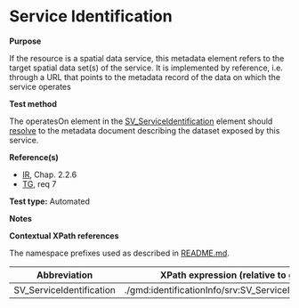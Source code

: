 
# Service Identification

**Purpose**	

If the resource is a spatial data service, this metadata element refers to the
target spatial data set(s) of the service. It is implemented by reference, i.e. through a URL that
points to the metadata record of the data on which the service operates

**Test method**	

The operatesOn element in the [SV_ServiceIdentification](#SV_ServiceIdentification) element should [resolve](./README.md#resolve) to the metadata document describing the dataset exposed by this service. 

<!-- todo: to validate this is the proper identification, the identification used in capabilities might be required -->

**Reference(s)**	 

* [IR](./README.md#IR), Chap. 2.2.6
* [TG](./README.md#TG), req 7 

**Test type:** Automated

**Notes**

**Contextual XPath references**

The namespace prefixes used as described in [README.md](./README.md#namespaces).

Abbreviation                                   |  XPath expression (relative to gmd:MD_Metadata)
-----------------------------------------------| -------------------------------------------------------------------------
<a name="coupling"></a> SV_ServiceIdentification   | ./gmd:identificationInfo/srv:SV_ServiceIdentification/srv:operatesOn


